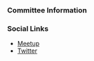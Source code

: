 ### Committee Information

### Social Links
* [Meetup](https://www.meetup.com/womeninappsec/)
* [Twitter](https://twitter.com/OWASPWIA)
